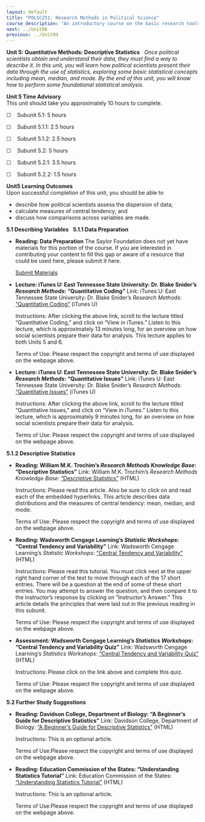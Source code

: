 ```yaml
---
layout: default
title: "POLSC251: Research Methods in Political Science"
course_description: "An introductory course on the basic research tools used in political science that examines the ways in which data and theory intersect and how political scientists quantify and measure the concepts and variables that aid in understanding the world."
next: ../Unit06
previous: ../Unit04
---
```

**Unit 5: Quantitative Methods: Descriptive Statistics** <span
id="5"></span> 
*Once political scientists obtain and understand their data, they must
find a way to describe it. In this unit, you will learn how political
scientists present their data through the use of statistics, exploring
some basic statistical concepts including mean, median, and mode. By the
end of this unit, you will know how to perform some foundational
statistical analysis.*

**Unit 5 Time Advisory**  
This unit should take you approximately 10 hours to complete.  
  
 ☐    Subunit 5.1: 5 hours

  
 ☐    Subunit 5.1.1: 2.5 hours  
  
 ☐    Subunit 5.1.2: 2.5 hours

  
 ☐    Subunit 5.2: 5 hours

  
 ☐    Subunit 5.2.1: 3.5 hours  
  
 ☐    Subunit 5.2.2: 1.5 hours

**Unit5 Learning Outcomes**  
Upon successful completion of this unit, you should be able to
-   describe how political scientists assess the dispersion of data;
-   calculate measures of central tendency; and
-   discuss how comparisons across variables are made.

**5.1 Describing Variables** <span id="5.1"></span> 
**5.1.1 Data Preparation** <span id="5.1.1"></span> 
-   **Reading: Data Preparation**
    The Saylor Foundation does not yet have materials for this portion
    of the course. If you are interested in contributing your content to
    fill this gap or aware of a resource that could be used here, please
    submit it here.

    [Submit Materials](/contribute/)

-   **Lecture: iTunes U: East Tennessee State University: Dr. Blake
    Snider’s *Research Methods*: “Quantitative Coding”**
    Link: iTunes U: East Tennessee State University: Dr. Blake Snider’s
    *Research Methods*: [“Quantitative
    Coding”](http://itunes.apple.com/hn/itunes-u/dr.-sniders-research-methods/id384931184)
    (iTunes U)  
      
     Instructions: After clicking the above link, scroll to the lecture
    titled “Quantitative Coding,” and click on “View in iTunes.” Listen
    to this lecture, which is approximately 13 minutes long, for an
    overview on how social scientists prepare their data for analysis.
    This lecture applies to both Units 5 and 6.  
      
     Terms of Use: Please respect the copyright and terms of use
    displayed on the webpage above.

-   **Lecture: iTunes U: East Tennessee State University: Dr. Blake
    Snider’s *Research Methods*: “Quantitative Issues”**
    Link: iTunes U: East Tennessee State University: Dr. Blake Snider’s
    *Research Methods*: [“Quantitative
    Issues”](http://itunes.apple.com/hn/itunes-u/dr.-sniders-research-methods/id384931184)
    (iTunes U)  
      
     Instructions: After clicking the above link, scroll to the lecture
    titled “Quantitative Issues,” and click on “View in iTunes.” Listen
    to this lecture, which is approximately 9 minutes long, for an
    overview on how social scientists prepare their data for analysis.  
      
     Terms of Use: Please respect the copyright and terms of use
    displayed on the webpage above.

**5.1.2 Descriptive Statistics** <span id="5.1.2"></span> 
-   **Reading: William M.K. Trochim’s *Research Methods Knowledge Base*:
    “Descriptive Statistics”**
    Link: William M.K. Trochim’s *Research Methods Knowledge Base*:
    [“Descriptive
    Statistics”](http://www.socialresearchmethods.net/kb/statdesc.php)
    (HTML)  
      
     Instructions: Please read this article. Also be sure to click on
    and read each of the embedded hyperlinks. This article describes
    data distributions and the measures of central tendency: mean,
    median, and mode.  
      
     Terms of Use: Please respect the copyright and terms of use
    displayed on the webpage above.

-   **Reading: Wadsworth Cengage Learning’s *Statistic Workshops*:
    “Central Tendency and Variability”**
    Link: Wadsworth Cengage Learning’s *Statistic Workshops*: [“Central
    Tendency and
    Variability”](http://www.wadsworth.com/psychology_d/templates/student_resources/workshops/stat_workshp/cent_tendcy/cent_tendcy_01.html)
    (HTML)  
      
     Instructions: Please read this tutorial. You must click next at the
    upper right hand corner of the text to move through each of the 17
    short entries. There will be a question at the end of some of these
    short entries. You may attempt to answer the question, and then
    compare it to the instructor’s response by clicking on “Instructor’s
    Answer.” This article details the principles that were laid out in
    the previous reading in this subunit.  
      
     Terms of Use: Please respect the copyright and terms of use
    displayed on the webpage above.

-   **Assessment: Wadsworth Cengage Learning’s *Statistics Workshops*:
    “Central Tendency and Variability Quiz”**
    Link: Wadsworth Cengage Learning’s *Statistics Workshops*: [“Central
    Tendency and Variability
    Quiz”](http://www.wadsworth.com/psychology_d/templates/student_resources/workshops/stat_workshp/cent_tendcy/cent_tendcy_01.html)
    (HTML)   
      
     Instructions: Please click on the link above and complete this
    quiz.  
      
     Terms of Use: Please respect the copyright and terms of use
    displayed on the webpage above.

**5.2 Further Study Suggestions** <span id="5.2"></span> 
-   **Reading: Davidson College, Department of Biology: “A Beginner’s
    Guide for Descriptive Statistics”**
    Link: Davidson College, Department of Biology: [“A Beginner’s Guide
    for Descriptive
    Statistics”](http://www.bio.davidson.edu/courses/bio111/bio111labman/lab%207.html)
    (HTML)  
      
     Instructions: This is an optional article.  
      
     Terms of Use:Please respect the copyright and terms of use
    displayed on the webpage above.

-   **Reading: Education Commission of the States: “Understanding
    Statistics Tutorial”**
    Link: Education Commission of the States: [“Understanding Statistics
    Tutorial”](http://www.ecs.org/html/educationissues/research/primer/understandingtutorial.asp)
    (HTML)  
      
     Instructions: This is an optional article.  
      
     Terms of Use:Please respect the copyright and terms of use
    displayed on the webpage above.


